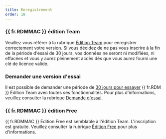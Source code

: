 ```yaml
---
title: Enregistrement
order: 10
---
```

### {{ fr.RDMMAC }} édition Team 

Veuillez vous référer à la rubrique [Édition Team](/fr/rdm/mac/installation/client/registration/team-edition/) pour enregistrer correctement votre version. Si vous décidez de ne pas vous inscrire à la fin de la période d'essai de 30 jours, vos données ne seront ni modifiées, ni effacées et vous y aurez pleinement accès dès que vous aurez fourni une clé de licence valide. 

### Demander une version d'essai 

Il est possible de demander une période de [30 jours pour essayer](https://devolutions.net/remote-desktop-manager/fr/trial) {{ fr.RDM }} Édition Team avec toutes ses fonctionnalités. Pour plus d'informations, veuillez consulter la rubrique [Demande d'essai](/fr/rdm/mac/installation/client/registration/trial-request/). 

### {{ fr.RDMMAC }} édition Free 

{{ fr.RDMMAC }} Édition Free est semblable à l'édition Team. L'inscription est gratuite. Veuillez consulter la rubrique [Édition Free](/fr/rdm/mac/installation/client/registration/free-edition/) pour plus d'informations. 
